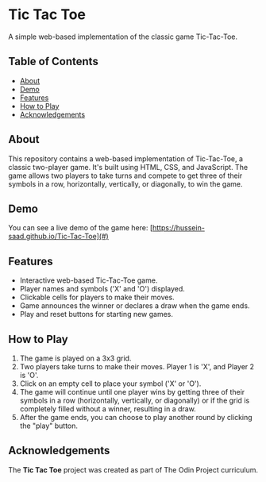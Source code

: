 # Tic Tac Toe

A simple web-based implementation of the classic game Tic-Tac-Toe.

## Table of Contents

- [About](#about)
- [Demo](#demo)
- [Features](#features)
- [How to Play](#how-to-play)
- [Acknowledgements](#acknowledgements)

## About

This repository contains a web-based implementation of Tic-Tac-Toe, a classic two-player game. It's built using HTML, CSS, and JavaScript. The game allows two players to take turns and compete to get three of their symbols in a row, horizontally, vertically, or diagonally, to win the game.

## Demo

You can see a live demo of the game here: [https://hussein-saad.github.io/Tic-Tac-Toe](#)

## Features

- Interactive web-based Tic-Tac-Toe game.
- Player names and symbols ('X' and 'O') displayed.
- Clickable cells for players to make their moves.
- Game announces the winner or declares a draw when the game ends.
- Play and reset buttons for starting new games.


## How to Play

1. The game is played on a 3x3 grid.
2. Two players take turns to make their moves. Player 1 is 'X', and Player 2 is 'O'.
3. Click on an empty cell to place your symbol ('X' or 'O').
4. The game will continue until one player wins by getting three of their symbols in a row (horizontally, vertically, or diagonally) or if the grid is completely filled without a winner, resulting in a draw.
5. After the game ends, you can choose to play another round by clicking the "play" button.


## Acknowledgements

The **Tic Tac Toe** project was created as part of The Odin Project curriculum.

